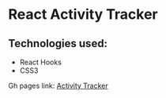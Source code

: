 # React Activity Tracker 

## Technologies used:

- React Hooks
- CSS3 

Gh pages link: [Activity Tracker](https://ozgurcoskuner.github.io/react-todolist/ "Activity Tracker")
